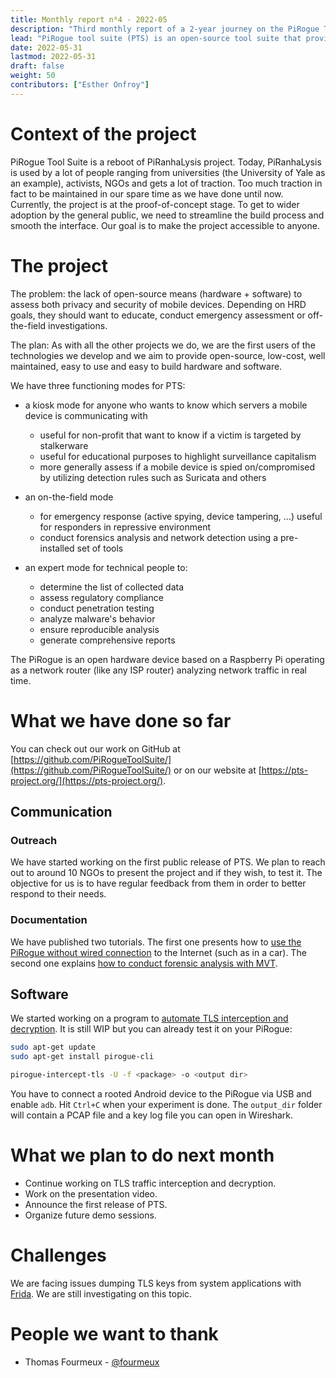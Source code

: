```yaml
---
title: Monthly report n⁰4 - 2022-05
description: "Third monthly report of a 2-year journey on the PiRogue Tool Suite project"
lead: "PiRogue tool suite (PTS) is an open-source tool suite that provides a comprehensive mobile forensic and network traffic analysis platform."
date: 2022-05-31
lastmod: 2022-05-31
draft: false
weight: 50
contributors: ["Esther Onfroy"]
---
```


# Context of the project
PiRogue Tool Suite is a reboot of PiRanhaLysis project. Today, PiRanhaLysis is used by a lot of people ranging from universities (the University of Yale as an example), activists, NGOs and gets a lot of traction. Too much traction in fact to be maintained in our spare time as we have done until now. Currently, the project is at the proof-of-concept stage. To get to wider adoption by the general public, we need to streamline the build process and smooth the interface. Our goal is to make the project accessible to anyone.

# The project
The problem: the lack of open-source means (hardware + software) to assess both privacy and security of mobile devices. Depending on HRD goals, they should want to educate, conduct emergency assessment or off-the-field investigations.

The plan: As with all the other projects we do, we are the first users of the technologies we develop and we aim to provide open-source, low-cost, well maintained, easy to use and easy to build hardware and software. 

We have three functioning modes for PTS:

- a kiosk mode for anyone who wants to know which servers a mobile device is communicating with
  - useful for non-profit that want to know if a victim is targeted by stalkerware
  - useful for educational purposes to highlight surveillance capitalism
  - more generally assess if a mobile device is spied on/compromised by utilizing detection rules such as Suricata and others

- an on-the-field mode
  - for emergency response (active spying, device tampering, ...) useful for responders in repressive environment
  - conduct forensics analysis and network detection using a pre-installed set of tools

- an expert mode for technical people to:
  - determine the list of collected data
  - assess regulatory compliance
  - conduct penetration testing 
  - analyze malware's behavior
  - ensure reproducible analysis
  - generate comprehensive reports

The PiRogue is an open hardware device based on a Raspberry Pi operating as a network router (like any ISP router) analyzing network traffic in real time. 

# What we have done so far
You can check out our work on GitHub at [https://github.com/PiRogueToolSuite/](https://github.com/PiRogueToolSuite/) or on our website at [https://pts-project.org/](https://pts-project.org/).

## Communication

### Outreach
We have started working on the first public release of PTS. We plan to reach out to around 10 NGOs to present the project and if they wish, to test it. The objective for us is to have regular feedback from them in order to better respond to their needs.

### Documentation
We have published two tutorials. The first one presents how to [use the PiRogue without wired connection](https://pts-project.org/docs/recipes/pirogue-without-ethernet-connection/) to the Internet (such as in a car). The second one explains [how to conduct forensic analysis with MVT](https://pts-project.org/docs/recipes/device-forensic-with-mvt/).

## Software
We started working on a program to [automate TLS interception and decryption](https://github.com/PiRogueToolSuite/pirogue-cli). It is still WIP but you can already test it on your PiRogue:
```bash
sudo apt-get update
sudo apt-get install pirogue-cli

pirogue-intercept-tls -U -f <package> -o <output dir>
```

You have to connect a rooted Android device to the PiRogue via USB and enable `adb`. Hit `Ctrl+C` when your experiment is done. The `output_dir` folder will contain a PCAP file and a key log file you can open in Wireshark.

# What we plan to do next month
- Continue working on TLS traffic interception and decryption.
- Work on the presentation video.
- Announce the first release of PTS.
- Organize future demo sessions.

# Challenges
We are facing issues dumping TLS keys from system applications with [Frida](https://frida.re/). We are still investigating on this topic. 

# People we want to thank
* Thomas Fourmeux - [@fourmeux](https://twitter.com/fourmeux)